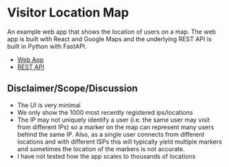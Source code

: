 # Visitor Location Map

An example web app that shows the location of users on a map. The web app is built with React and Google Maps and the underlying REST API is built in Python with FastAPI.

* [Web App](web-app)
* [REST API](api)

## Disclaimer/Scope/Discussion

* The UI is very minimal
* We only show the 1000 most recently registered ips/locations
* The IP may not uniquely identify a user (i.e. the same user may visit from different IPs) so a marker on the map can represent many users behind the same IP. Also, as a single user connects from different locations and with different ISPs this will typically yield multiple markers and sometimes the location of the markers is not accurate.
* I have not tested how the app scales to thousands of locations
